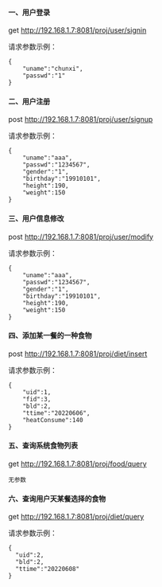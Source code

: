 #### 一、用户登录

get	http://192.168.1.7:8081/proj/user/signin

请求参数示例：

```
{
    "uname":"chunxi",
    "passwd":"1"
}
```



#### 二、用户注册

post  http://192.168.1.7:8081/proj/user/signup

请求参数示例：

```
{
    "uname":"aaa",
    "passwd":"1234567",
    "gender":"1",
    "birthday":"19910101",
    "height":190,
    "weight":150
}
```



#### 三、用户信息修改

post  http://192.168.1.7:8081/proj/user/modify

请求参数示例：

``` 
{
    "uname":"aaa",
    "passwd":"1234567",
    "gender":"1",
    "birthday":"19910101",
    "height":190,
    "weight":150
}
```



#### 四、添加某一餐的一种食物

post  http://192.168.1.7:8081/proj/diet/insert

请求参数示例：

```
{
    "uid":1,
    "fid":3,
    "bld":2,
    "ttime":"20220606",
    "heatConsume":140
}
```



#### 五、查询系统食物列表

get  http://192.168.1.7:8081/proj/food/query

```
无参数
```



#### 六、查询用户天某餐选择的食物

get  http://192.168.1.7:8081/proj/diet/query

请求参数示例：

```
{
  "uid":2,
  "bld":2,
  "ttime":"20220608"
}
```

